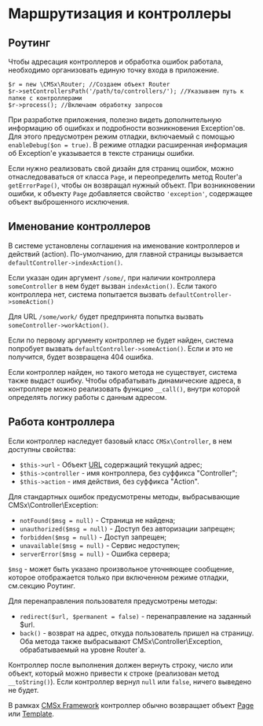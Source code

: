 Маршрутизация и контроллеры
===========================

## Роутинг

Чтобы адресация контроллеров и обработка ошибок работала, необходимо организовать единую точку входа в приложение.

    $r = new \CMSx\Router; //Создаем объект Router
    $r->setControllersPath('/path/to/controllers/'); //Указываем путь к папке с контроллерами
    $r->process(); //Включаем обработку запросов

При разработке приложения, полезно видеть дополнительную информацию об ошибках и подробности возникновения Exception'ов. Для этого предусмотрен режим отладки, включаемый с помощью `enableDebug($on = true)`. В режиме отладки расширенная информация об Exception'е указывается в тексте страницы ошибки.

Если нужно реализовать свой дизайн для страниц ошибок, можно отнаследоваваться от класса `Page`, и переопределить метод Router'a `getErrorPage()`, чтобы он возвращал нужный объект. При возникновении ошибки, к объекту `Page` добавляется свойство `'exception'`, содержащее объект выброшенного исключения.

## Именование контроллеров

В системе установлены соглашения на именование контроллеров и действий (action).
По-умолчанию, для главной страницы вызывается `defaultController->indexAction()`.

Если указан один аргумент `/some/`, при наличии контроллера `someController` в нем будет вызван `indexAction()`. Если такого контроллера нет, система попытается вызвать `defaultController->someAction()`

Для URL `/some/work/` будет предпринята попытка вызвать `someController->workAction()`.

Если по первому аргументу контроллер не будет найден, система попробует вызвать `defaultController->someAction()`. Если и это не получится, будет возвращена 404 ошибка.

Если контроллер найден, но такого метода не существует, система также выдаст ошибку. Чтобы обрабатывать динамические адреса, в контроллере можно реализовать функцию `__call()`, внутри которой определять логику работы с данным адресом.

## Работа контроллера

Если контроллер наследует базовый класс `CMSx\Controller`, в нем доступны свойства:
* `$this->url` - Объект [URL](https://github.com/cmsx/URL) содержащий текущий адрес;
* `$this->controller` - имя контроллера, без суффикса "Controller";
* `$this->action` - имя действия, без суффикса "Action".

Для стандартных ошибок предусмотрены методы, выбрасывающие CMSx\Controller\Exception:
* `notFound($msg = null)` - Страница не найдена;
* `unauthorized($msg = null)` - Доступ без авторизации запрещен;
* `forbidden($msg = null)` - Доступ запрещен;
* `unavailable($msg = null)` - Сервис недоступен;
* `serverError($msg = null)` - Ошибка сервера;

`$msg` - может быть указано произвольное уточняющее сообщение, которое отображается только при включенном режиме отладки, см.секцию Роутинг.

Для перенаправления пользователя предусмотрены методы:
* `redirect($url, $permanent = false)` - перенаправление на заданный $url.
* `back()` - возврат на адрес, откуда пользователь пришел на страницу.
Оба метода также выбрасывают CMSx\Controller\Exception, обрабатываемый на уровне Router`a.

Контроллер после выполнения должен вернуть строку, число или объект, который можно привести к строке (реализован метод `__toString()`). Если контроллер вернул `null` или `false`, ничего выведено не будет.

В рамках [CMSx Framework](https://github.com/cmsx/FW) контроллер обычно возвращает объект [Page](https://github.com/cmsx/Page) или [Template](https://github.com/cmsx/Template).